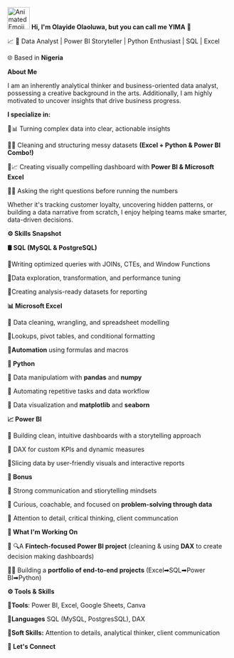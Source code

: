 <img src="https://iam-weijie.github.io/wave/hand-emoji.svg" alt="Animated Emoji" width="50" height="50"> **Hi, I'm Olayide Olaoluwa, but you can call me YIMA** 💎

:chart_with_upwards_trend: 🎯 Data Analyst | Power BI Storyteller | Python Enthusiast | SQL | Excel 

🌐 Based in **Nigeria**

**About Me**

 I am an inherently analytical thinker and business-oriented data analyst, possessing a creative background in the arts.  Additionally, I am highly motivated to uncover insights that drive business progress.

  **I specialize in:**

🔹📊 Turning complex data into clear, actionable insights

🔹🧹 Cleaning and structuring  messy datasets **(Excel + Python & Power BI Combo!)**

🔹📈 Creating visually compelling dashboard with **Power BI & Microsoft Excel**

🔹🧠 Asking the right questions before running the numbers

Whether it's tracking customer loyalty, uncovering hidden patterns, or building a data narrative from scratch, I enjoy helping teams make smarter, data-driven decisions.

**⚙️ Skills Snapshot**

**🛢️ SQL (MySQL & PostgreSQL)**

🔹Writing optimized queries with JOINs, CTEs, and Window Functions

🔹Data exploration, transformation, and performance tuning

🔹Creating analysis-ready datasets for reporting

**📊 Microsoft Excel**

🔹 Data cleaning, wrangling, and spreadsheet modelling

🔹Lookups, pivot tables, and conditional formatting

**🔹Automation** using formulas and macros

**🐍 Python**

🔹 Data manipulatiom with **pandas** and **numpy**

🔹 Automating repetitive tasks and data workflow

🔹 Data visualization and **matplotlib** and **seaborn**

**📈 Power BI**

🔹 Building clean, intuitive dashboards with a storytelling approach

🔹 DAX for custom KPIs and dynamic measures

🔹Slicing data by user-friendly visuals and interactive reports

**🔁 Bonus**

🔹 Strong communication  and stiorytelling mindsets

🔹 Curious, coachable, and focused on **problem-solving through data**

🔹 Attention to detail, critical thinking, client communcation

**💼 What I'm Working On**

🔹 🔍A **Fintech-focused Power BI project** (cleaning & using **DAX** to create decision making dashboards)

🔹🧱 Building a **portfolio of end-to-end  projects** (Excel➡SQL➡Power BI➡Python)

**⚙️ Tools & Skills**

**🔹Tools**: Power BI, Excel, Google Sheets, Canva

**🔹Languages** SQL (MySQL, PostgresSQL), DAX

**🔹Soft Skills:** Attention to details, analytical thinker, client communication 

**🤝 Let's Connect**


